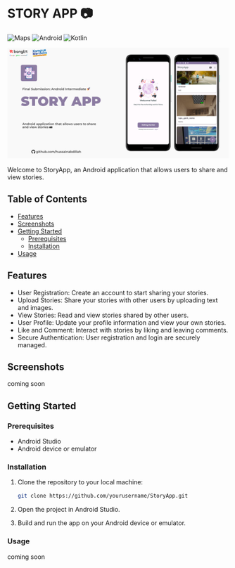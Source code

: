 # STORY APP 📷
![Maps](https://img.shields.io/badge/Google%20Maps-4285F4.svg?style=for-the-badge&logo=Google-Maps&logoColor=white)
![Android](https://img.shields.io/badge/Android-3DDC84.svg?style=for-the-badge&logo=Android&logoColor=white)
![Kotlin](https://img.shields.io/badge/Kotlin-7F52FF.svg?style=for-the-badge&logo=Kotlin&logoColor=white)

![Preview Story App](./images/preview.png)

Welcome to StoryApp, an Android application that allows users to share and view stories.

## Table of Contents

- [Features](#features)
- [Screenshots](#screenshots)
- [Getting Started](#getting-started)
  - [Prerequisites](#prerequisites)
  - [Installation](#installation)
- [Usage](#usage)


## Features

- User Registration: Create an account to start sharing your stories.
- Upload Stories: Share your stories with other users by uploading text and images.
- View Stories: Read and view stories shared by other users.
- User Profile: Update your profile information and view your own stories.
- Like and Comment: Interact with stories by liking and leaving comments.
- Secure Authentication: User registration and login are securely managed.

## Screenshots

coming soon

## Getting Started

### Prerequisites

- Android Studio
- Android device or emulator

### Installation

1. Clone the repository to your local machine:

   ```bash
   git clone https://github.com/yourusername/StoryApp.git

2. Open the project in Android Studio.
3. Build and run the app on your Android device or emulator.

### Usage

coming soon


